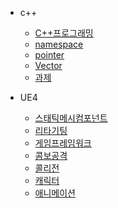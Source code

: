 
- c++
    - [C++프로그래밍](./C++/C++programming.md)
    - [namespace](./C++/NameSpace.md)
    - [pointer](./C++/Pointer.md)
    - [Vector](./UE4/Vector.md)
    - [과제](./UE4/VendingMachine.md)


- UE4
    - [스태틱메시컴포넌트](./UE4/StaticMeshComponent.md)
    - [리타기팅](./UE4/Retargeting.md)
    - [게임프레임워크](./UE4/GameFrameWork.md)
    - [콤보공격](./UE4/Combo.md)
    - [콜리전](./UE4/collision.md)
    - [캐릭터](./UE4/Character.md)
    - [애니메이션](./UE4/Anim.md)
